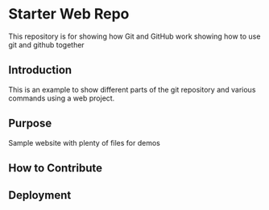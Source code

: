 # Starter Web Repo

This repository is for showing how Git and GitHub work
showing how to use git and github together

## Introduction

This is an example to show different parts of the git repository
and various commands using a web project.

## Purpose

Sample website with plenty of files for demos

## How to Contribute

## Deployment
